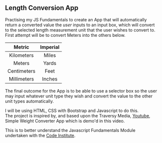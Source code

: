 ## Length Conversion App ##

Practising my JS Fundamentals to create an App that will automatically return a converted 
value the _user_ inputs to an input box, which will convert to the selected length 
measurement unit that the user wishes to convert to.
First attempt will be to convert Meters into the others below.

| Metric     | Imperial |
|:----------:|:--------:|
| Kilometers |Miles     |
| Meters     |Yards     |
| Centimeters|Feet      |
| Millimeters|Inches    |


The final outcome for the App is to be able to use a selector box so the user may input whatever unit type 
they wish and convert the value to the other unit types automatically.

I will be using HTML, CSS with Bootstrap and Javascript to do this.  
The project is inspired by, and based upon the Traversy Media, 
[Youtube](https://www.youtube.com/watch?v=7l-ZAuU8TXc&t=0s&list=PLillGF-RfqbbnEGy3ROiLWk7JMCuSyQtX&index=5),
Simple Weight Converter App which is demo'd in this video.

This is to better understand the Javascript Fundamentals Module undertaken with the [Code Institute](https://codeinstitute.net/).
